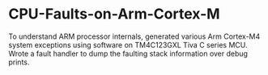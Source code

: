 # CPU-Faults-on-Arm-Cortex-M

To understand ARM processor internals, generated various Arm Cortex-M4 system exceptions using software on TM4C123GXL
Tiva C series MCU. Wrote a fault handler to dump the faulting stack information over debug prints.
